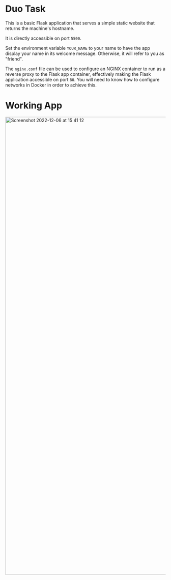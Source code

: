 # Duo Task

This is a basic Flask application that serves a simple static website that returns the machine's hostname.

It is directly accessible on port `5500`.

Set the environment variable `YOUR_NAME` to your name to have the app display your name in its welcome message. Otherwise, it will refer to you as "friend".

The `nginx.conf` file can be used to configure an NGINX container to run as a reverse proxy to the Flask app container, effectively making the Flask application accessible on port `80`. You will need to know how to configure networks in Docker in order to achieve this.

# Working App

<img width="1440" alt="Screenshot 2022-12-06 at 15 41 12" src="https://user-images.githubusercontent.com/116156151/205957276-253f8368-cef3-473c-b469-c16af9451ffd.png">
